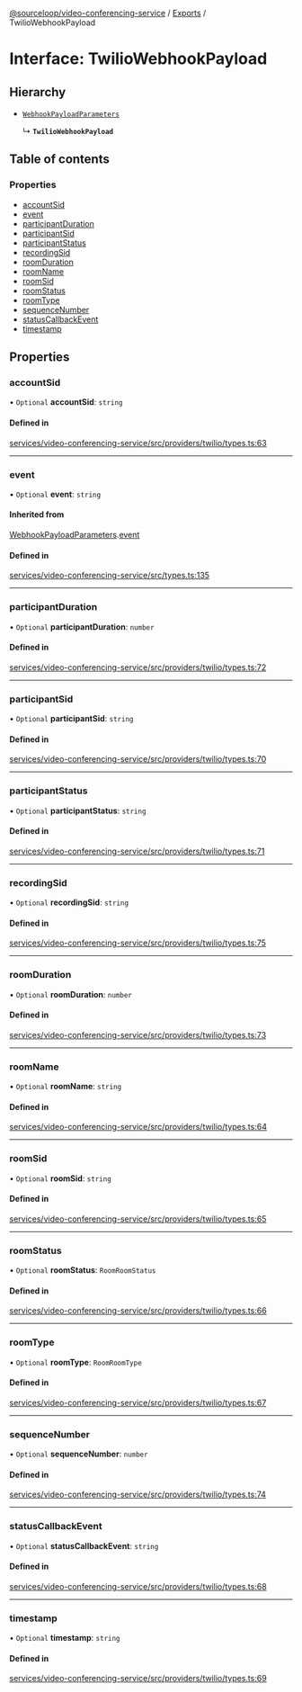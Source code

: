 [@sourceloop/video-conferencing-service](../README.md) / [Exports](../modules.md) / TwilioWebhookPayload

# Interface: TwilioWebhookPayload

## Hierarchy

- [`WebhookPayloadParameters`](WebhookPayloadParameters.md)

  ↳ **`TwilioWebhookPayload`**

## Table of contents

### Properties

- [accountSid](TwilioWebhookPayload.md#accountsid)
- [event](TwilioWebhookPayload.md#event)
- [participantDuration](TwilioWebhookPayload.md#participantduration)
- [participantSid](TwilioWebhookPayload.md#participantsid)
- [participantStatus](TwilioWebhookPayload.md#participantstatus)
- [recordingSid](TwilioWebhookPayload.md#recordingsid)
- [roomDuration](TwilioWebhookPayload.md#roomduration)
- [roomName](TwilioWebhookPayload.md#roomname)
- [roomSid](TwilioWebhookPayload.md#roomsid)
- [roomStatus](TwilioWebhookPayload.md#roomstatus)
- [roomType](TwilioWebhookPayload.md#roomtype)
- [sequenceNumber](TwilioWebhookPayload.md#sequencenumber)
- [statusCallbackEvent](TwilioWebhookPayload.md#statuscallbackevent)
- [timestamp](TwilioWebhookPayload.md#timestamp)

## Properties

### accountSid

• `Optional` **accountSid**: `string`

#### Defined in

[services/video-conferencing-service/src/providers/twilio/types.ts:63](https://github.com/sourcefuse/loopback4-microservice-catalog/blob/00e854d46/services/video-conferencing-service/src/providers/twilio/types.ts#L63)

___

### event

• `Optional` **event**: `string`

#### Inherited from

[WebhookPayloadParameters](WebhookPayloadParameters.md).[event](WebhookPayloadParameters.md#event)

#### Defined in

[services/video-conferencing-service/src/types.ts:135](https://github.com/sourcefuse/loopback4-microservice-catalog/blob/00e854d46/services/video-conferencing-service/src/types.ts#L135)

___

### participantDuration

• `Optional` **participantDuration**: `number`

#### Defined in

[services/video-conferencing-service/src/providers/twilio/types.ts:72](https://github.com/sourcefuse/loopback4-microservice-catalog/blob/00e854d46/services/video-conferencing-service/src/providers/twilio/types.ts#L72)

___

### participantSid

• `Optional` **participantSid**: `string`

#### Defined in

[services/video-conferencing-service/src/providers/twilio/types.ts:70](https://github.com/sourcefuse/loopback4-microservice-catalog/blob/00e854d46/services/video-conferencing-service/src/providers/twilio/types.ts#L70)

___

### participantStatus

• `Optional` **participantStatus**: `string`

#### Defined in

[services/video-conferencing-service/src/providers/twilio/types.ts:71](https://github.com/sourcefuse/loopback4-microservice-catalog/blob/00e854d46/services/video-conferencing-service/src/providers/twilio/types.ts#L71)

___

### recordingSid

• `Optional` **recordingSid**: `string`

#### Defined in

[services/video-conferencing-service/src/providers/twilio/types.ts:75](https://github.com/sourcefuse/loopback4-microservice-catalog/blob/00e854d46/services/video-conferencing-service/src/providers/twilio/types.ts#L75)

___

### roomDuration

• `Optional` **roomDuration**: `number`

#### Defined in

[services/video-conferencing-service/src/providers/twilio/types.ts:73](https://github.com/sourcefuse/loopback4-microservice-catalog/blob/00e854d46/services/video-conferencing-service/src/providers/twilio/types.ts#L73)

___

### roomName

• `Optional` **roomName**: `string`

#### Defined in

[services/video-conferencing-service/src/providers/twilio/types.ts:64](https://github.com/sourcefuse/loopback4-microservice-catalog/blob/00e854d46/services/video-conferencing-service/src/providers/twilio/types.ts#L64)

___

### roomSid

• `Optional` **roomSid**: `string`

#### Defined in

[services/video-conferencing-service/src/providers/twilio/types.ts:65](https://github.com/sourcefuse/loopback4-microservice-catalog/blob/00e854d46/services/video-conferencing-service/src/providers/twilio/types.ts#L65)

___

### roomStatus

• `Optional` **roomStatus**: `RoomRoomStatus`

#### Defined in

[services/video-conferencing-service/src/providers/twilio/types.ts:66](https://github.com/sourcefuse/loopback4-microservice-catalog/blob/00e854d46/services/video-conferencing-service/src/providers/twilio/types.ts#L66)

___

### roomType

• `Optional` **roomType**: `RoomRoomType`

#### Defined in

[services/video-conferencing-service/src/providers/twilio/types.ts:67](https://github.com/sourcefuse/loopback4-microservice-catalog/blob/00e854d46/services/video-conferencing-service/src/providers/twilio/types.ts#L67)

___

### sequenceNumber

• `Optional` **sequenceNumber**: `number`

#### Defined in

[services/video-conferencing-service/src/providers/twilio/types.ts:74](https://github.com/sourcefuse/loopback4-microservice-catalog/blob/00e854d46/services/video-conferencing-service/src/providers/twilio/types.ts#L74)

___

### statusCallbackEvent

• `Optional` **statusCallbackEvent**: `string`

#### Defined in

[services/video-conferencing-service/src/providers/twilio/types.ts:68](https://github.com/sourcefuse/loopback4-microservice-catalog/blob/00e854d46/services/video-conferencing-service/src/providers/twilio/types.ts#L68)

___

### timestamp

• `Optional` **timestamp**: `string`

#### Defined in

[services/video-conferencing-service/src/providers/twilio/types.ts:69](https://github.com/sourcefuse/loopback4-microservice-catalog/blob/00e854d46/services/video-conferencing-service/src/providers/twilio/types.ts#L69)
